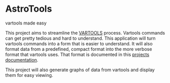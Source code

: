 # AstroTools
vartools made easy

This project aims to streamline the [VARTOOLS](https://www.astro.princeton.edu/~jhartman/vartools.html) process. Vartools commands can get pretty tedious and hard to understand. This application will turn vartools commands into a form that is easier to understand. It will also format data from a predefined, compact format into the more verbose format that vartools uses. That format is documented in this [projects documentation](https://llamicron.github.io/astrotools/).

This project will also generate graphs of data from vartools and display them for easy viewing.
